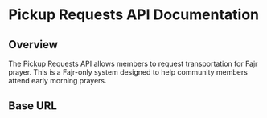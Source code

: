 # Pickup Requests API Documentation

## Overview
The Pickup Requests API allows members to request transportation for Fajr prayer. This is a Fajr-only system designed to help community members attend early morning prayers.

## Base URL

